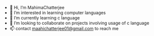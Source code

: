 - 👋 Hi, I’m MahimaChatterjee 
- 👀 I’m interested in learning computer languages 
- 🌱 I’m currently learning c language 
- 💞️ I’m looking to collaborate on projects involving usage of c language
- 📫 contact maahichatterjee01@gmail.com to reach me 

<!---
MahimaChatterjee/MahimaChatterjee is a ✨ special ✨ repository because its `README.md` (this file) appears on your GitHub profile.
You can click the Preview link to take a look at your changes.
--->

